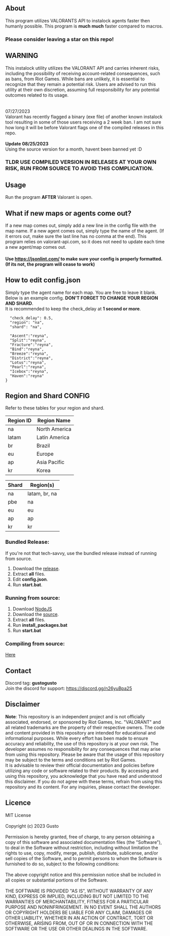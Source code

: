 ## About
This program utilizes VALORANTS API to instalock agents faster then humanly possible. This program is **much much** faster compared to macros.
 <br /> 
 ### Please consider leaving a star on this repo!

## WARNING
This instalock utility utilizes the VALORANT API and carries inherent risks, including the possibility of receiving account-related consequences, such as bans, from Riot Games. While bans are unlikely, it is essential to recognize that they remain a potential risk. Users are advised to run this utility at their own discretion, assuming full responsibility for any potential outcomes related to its usage.
<br />
 <br />
 <br /> 07/27/2023  <br />
Valorant has recently flagged a binary (exe file) of another known instalock tool resulting in some of those users receiving a 2 week ban. I am not sure how long it will be before Valorant flags one of the compiled releases in this repo.
 <br />
  <br /> **Update 08/25/2023**  <br />
  Using the source version for a month, havent been banned yet :D
   <br />
  ### **TLDR USE COMPILED VERSION IN RELEASES AT YOUR OWN RISK, RUN FROM SOURCE TO AVOID THIS COMPLICATION.**


## Usage
Run the program **AFTER** Valorant is open.

 ## What if new maps or agents come out?
 If a new map comes out, simply add a new line in the config file with the map name. If a new agent comes out, simply type the name of the agent. (If it errors out, make sure the last line has no comma at the end). This program relies on valorant-api.com, so it does not need to update each time a new agent/map comes out. 
#### **Use https://jsonlint.com/ to make sure your config is properly formatted. (If its not, the program will cease to work)**

## How to edit config.json
Simply type the agent name for each map. You are free to leave it blank. <br /> 
Below is an example config. **DON'T FORGET TO CHANGE YOUR REGION AND SHARD**. <br /> 
It is recommended to keep the check_delay at **1 second or more**.
```{
  "check_delay": 0.5,
  "region": "na",
  "shard": "na",

  "Ascent":"reyna",
  "Split":"reyna",
  "Fracture":"reyna",
  "Bind":"reyna",
  "Breeze":"reyna",
  "District":"reyna",
  "Lotus":"reyna",
  "Pearl":"reyna",
  "Icebox":"reyna",
  "Haven":"reyna"
}
```

## Region and Shard CONFIG
Refer to these tables for your region and shard.

| Region ID | Region Name      |
| --------- | ---------------- |
| na        | North America    |
| latam     | Latin America    |
| br        | Brazil           |
| eu        | Europe           |
| ap        | Asia Pacific     |
| kr        | Korea            |

| Shard | Region(s)      |
| ----- | -------------- |
| na    | latam, br, na  |
| pbe   | na             |
| eu    | eu             |
| ap    | ap             |
| kr    | kr             |



### Bundled Release:
If you're not that tech-savvy, use the bundled release instead of running from source. 

1) Download the [release](https://github.com/copreus/valorant-agent-snatcher/releases/download/v1.0-hotfix/valorant-agent-snatcher.zip).
2) Extract **all** files.
3) Edit **config.json**.
4) Run **start.bat**.

### Running from source:

1) Download [NodeJS](https://nodejs.org/en)
2) Download the [source](https://github.com/copreus/valorant-agent-snatcher/archive/refs/heads/main.zip).
3) Extract **all** files.
4) Run **install_packages.bat**
5) Run **start.bat**


### Compiling from source:

[Here](https://letmegooglethat.com/?q=how+to+compile+nodejs)
 
## Contact 
 Discord tag: **gustogusto** <br /> 
 Join the discord for support:
 https://discord.gg/n26yuBpa25
 

 
## Disclaimer

**Note**: This repository is an independent project and is not officially associated, endorsed, or sponsored by Riot Games, Inc. "VALORANT" and all related trademarks are the property of their respective owners. The code and content provided in this repository are intended for educational and informational purposes. While every effort has been made to ensure accuracy and reliability, the use of this repository is at your own risk. The developer assumes no responsibility for any consequences that may arise from using this repository. Please be aware that the usage of this repository may be subject to the terms and conditions set by Riot Games. 
<br /> 
It is advisable to review their official documentation and policies before utilizing any code or software related to their products. By accessing and using this repository, you acknowledge that you have read and understood this disclaimer. If you do not agree with these terms, refrain from using this repository and its content. For any inquiries, please contact the developer.

## Licence
MIT License
<br /> 
<br /> 
Copyright (c) 2023 Gusto
<br /> 
<br /> 
Permission is hereby granted, free of charge, to any person obtaining a copy
of this software and associated documentation files (the "Software"), to deal
in the Software without restriction, including without limitation the rights
to use, copy, modify, merge, publish, distribute, sublicense, and/or sell
copies of the Software, and to permit persons to whom the Software is
furnished to do so, subject to the following conditions:
<br /> 
<br /> 
The above copyright notice and this permission notice shall be included in all
copies or substantial portions of the Software.
<br /> 
<br /> 
THE SOFTWARE IS PROVIDED "AS IS", WITHOUT WARRANTY OF ANY KIND, EXPRESS OR
IMPLIED, INCLUDING BUT NOT LIMITED TO THE WARRANTIES OF MERCHANTABILITY,
FITNESS FOR A PARTICULAR PURPOSE AND NONINFRINGEMENT. IN NO EVENT SHALL THE
AUTHORS OR COPYRIGHT HOLDERS BE LIABLE FOR ANY CLAIM, DAMAGES OR OTHER
LIABILITY, WHETHER IN AN ACTION OF CONTRACT, TORT OR OTHERWISE, ARISING FROM,
OUT OF OR IN CONNECTION WITH THE SOFTWARE OR THE USE OR OTHER DEALINGS IN THE
SOFTWARE.
